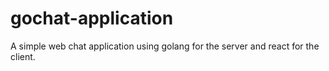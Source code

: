 # gochat-application
A simple web chat application using golang for the server and react for the client.
